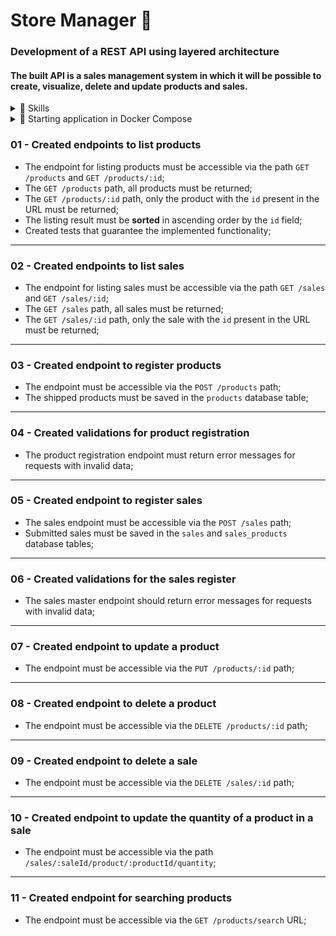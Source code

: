 # Store Manager 🚀

### Development of a REST API using layered architecture

#### The built API is a sales management system in which it will be possible to create, visualize, delete and update products and sales.
  
<details>
  <summary>📝 Skills </summary>

- Interaction with a MySQL relational database;
- Implementation of an API using layered architecture;
- Created validations for the data received by the API;
- Write tests for APIs to ensure the implementation of endpoints;

</details>

<details>
<summary>🐳 Starting application in Docker Compose</summary>

```bash
# install the dependencies
npm install

# Start the `backend` and `db` compose containers
# The application will be available at `http://localhost:3001` in development mode
docker-compose up -d

# You can view application logs with `docker logs -n 20 -f <container-name>`
docker logs -n 20 -f store_manager
```

</details>

### 01 - Created endpoints to list products

- The endpoint for listing products must be accessible via the path `GET /products` and `GET /products/:id`;
- The `GET /products` path, all products must be returned;
- The `GET /products/:id` path, only the product with the `id` present in the URL must be returned;
- The listing result must be **sorted** in ascending order by the `id` field;
- Created tests that guarantee the implemented functionality;

---

### 02 - Created endpoints to list sales

- The endpoint for listing sales must be accessible via the path `GET /sales` and `GET /sales/:id`;
- The `GET /sales` path, all sales must be returned;
- The `GET /sales/:id` path, only the sale with the `id` present in the URL must be returned;

----
  
### 03 - Created endpoint to register products

- The endpoint must be accessible via the `POST /products` path;
- The shipped products must be saved in the `products` database table;
---

### 04 - Created validations for product registration

- The product registration endpoint must return error messages for requests with invalid data;

 ---

### 05 - Created endpoint to register sales

- The sales endpoint must be accessible via the `POST /sales` path;
- Submitted sales must be saved in the `sales` and `sales_products` database tables;

---

### 06 - Created validations for the sales register

- The sales master endpoint should return error messages for requests with invalid data;

---

### 07 - Created endpoint to update a product

- The endpoint must be accessible via the `PUT /products/:id` path;
  
---

### 08 - Created endpoint to delete a product

- The endpoint must be accessible via the `DELETE /products/:id` path;

--- 

### 09 - Created endpoint to delete a sale

- The endpoint must be accessible via the `DELETE /sales/:id` path;

---

### 10 - Created endpoint to update the quantity of a product in a sale

- The endpoint must be accessible via the path `/sales/:saleId/product/:productId/quantity`;

--- 
  
### 11 - Created endpoint for searching products

- The endpoint must be accessible via the `GET /products/search` URL;

